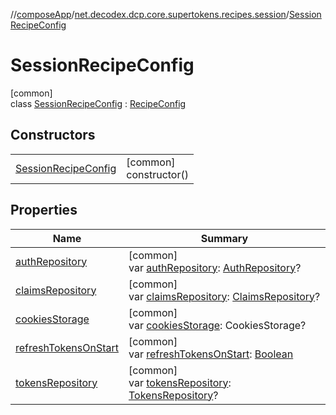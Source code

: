 //[composeApp](../../../index.md)/[net.decodex.dcp.core.supertokens.recipes.session](../index.md)/[SessionRecipeConfig](index.md)

# SessionRecipeConfig

[common]\
class [SessionRecipeConfig](index.md) : [RecipeConfig](../../net.decodex.dcp.core.supertokens.recipes/-recipe-config/index.md)

## Constructors

| | |
|---|---|
| [SessionRecipeConfig](-session-recipe-config.md) | [common]<br>constructor() |

## Properties

| Name | Summary |
|---|---|
| [authRepository](auth-repository.md) | [common]<br>var [authRepository](auth-repository.md): [AuthRepository](../../net.decodex.dcp.core.supertokens.recipes.session.repository/-auth-repository/index.md)? |
| [claimsRepository](claims-repository.md) | [common]<br>var [claimsRepository](claims-repository.md): [ClaimsRepository](../../net.decodex.dcp.core.supertokens.recipes.session.repository/-claims-repository/index.md)? |
| [cookiesStorage](cookies-storage.md) | [common]<br>var [cookiesStorage](cookies-storage.md): CookiesStorage? |
| [refreshTokensOnStart](refresh-tokens-on-start.md) | [common]<br>var [refreshTokensOnStart](refresh-tokens-on-start.md): [Boolean](https://kotlinlang.org/api/latest/jvm/stdlib/kotlin/-boolean/index.html) |
| [tokensRepository](tokens-repository.md) | [common]<br>var [tokensRepository](tokens-repository.md): [TokensRepository](../../net.decodex.dcp.core.supertokens.recipes.session.repository/-tokens-repository/index.md)? |
